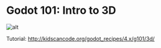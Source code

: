 # Godot 101: Intro to 3D

![alt](http://kidscancode.org/godot_recipes/4.x/img/3d_move_03.gif)

Tutorial:
http://kidscancode.org/godot_recipes/4.x/g101/3d/

